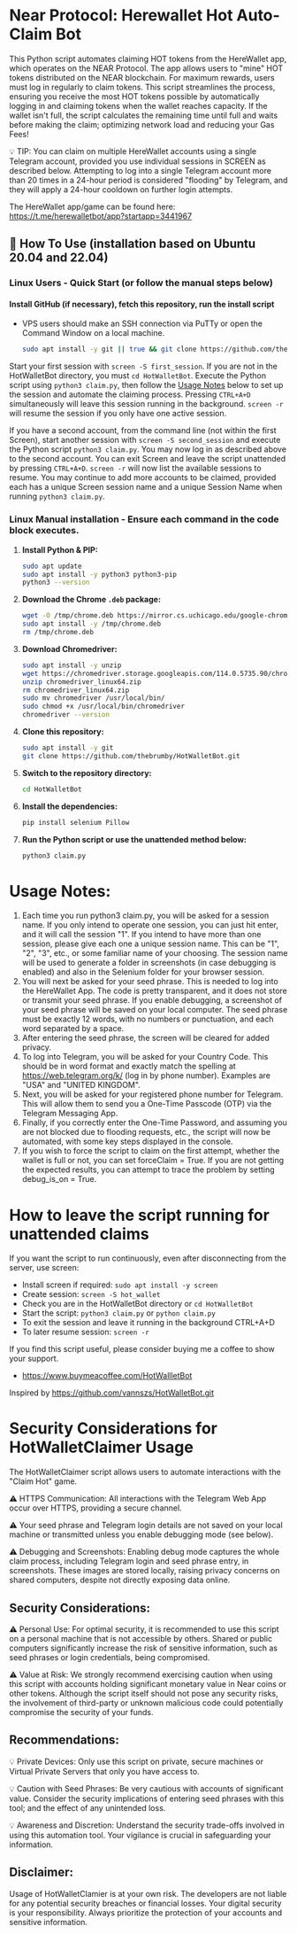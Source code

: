 # Near Protocol: Herewallet Hot Auto-Claim Bot

This Python script automates claiming HOT tokens from the HereWallet app, which operates on the NEAR Protocol. The app allows users to "mine" HOT tokens distributed on the NEAR blockchain. For maximum rewards, users must log in regularly to claim tokens. This script streamlines the process, ensuring you receive the most HOT tokens possible by automatically logging in and claiming tokens when the wallet reaches capacity. If the wallet isn't full, the script calculates the remaining time until full and waits before making the claim; optimizing network load and reducing your Gas Fees!

💡 TIP: You can claim on multiple HereWallet accounts using a single Telegram account, provided you use individual sessions in SCREEN as described below. Attempting to log into a single Telegram account more than 20 times in a 24-hour period is considered "flooding" by Telegram, and they will apply a 24-hour cooldown on further login attempts.

The HereWallet app/game can be found here: https://t.me/herewalletbot/app?startapp=3441967

## 🚀 How To Use (installation based on Ubuntu 20.04 and 22.04)

### Linux Users - Quick Start (or follow the manual steps below)
#### Install GitHub (if necessary), fetch this repository, run the install script

- VPS users should make an SSH connection via PuTTy or open the Command Window on a local machine.

   ```bash
   sudo apt install -y git || true && git clone https://github.com/thebrumby/HotWalletBot.git && cd HotWalletBot && chmod +x install.sh && ./install.sh
   ```
Start your first session with ```screen -S first_session```. If you are not in the HotWalletBot directory, you must ```cd HotWalletBot```. Execute the Python script using ```python3 claim.py```, then follow the [Usage Notes](#usage-notes) below to set up the session and automate the claiming process. Pressing ```CTRL+A+D``` simultaneously will leave this session running in the background. ```screen -r``` will resume the session if you only have one active session. 

If you have a second account, from the command line (not within the first Screen), start another session with ```screen -S second_session``` and execute the Python script ```python3 claim.py```. You may now log in as described above to the second account. You can exit Screen and leave the script unattended by pressing ```CTRL+A+D```. ```screen -r``` will now list the available sessions to resume. You may continue to add more accounts to be claimed, provided each has a unique Screen session name and a unique Session Name when running ```python3 claim.py```.

### Linux Manual installation - Ensure each command in the code block executes. 

1. **Install Python & PIP:**

   ```bash
   sudo apt update
   sudo apt install -y python3 python3-pip
   python3 --version   
   ```
2. **Download the Chrome `.deb` package:**

   ```bash
   wget -O /tmp/chrome.deb https://mirror.cs.uchicago.edu/google-chrome/pool/main/g/google-chrome-stable/google-chrome-stable_114.0.5735.198-1_amd64.deb
   sudo apt install -y /tmp/chrome.deb
   rm /tmp/chrome.deb   
   ```
3. **Download Chromedriver:**

   ```bash
   sudo apt install -y unzip
   wget https://chromedriver.storage.googleapis.com/114.0.5735.90/chromedriver_linux64.zip
   unzip chromedriver_linux64.zip
   rm chromedriver_linux64.zip
   sudo mv chromedriver /usr/local/bin/
   sudo chmod +x /usr/local/bin/chromedriver
   chromedriver --version   
   ```
4. **Clone this repository:**

   ```bash
   sudo apt install -y git
   git clone https://github.com/thebrumby/HotWalletBot.git   
   ```
5. **Switch to the repository directory:**
   ```bash
   cd HotWalletBot   
   ```
6. **Install the dependencies:**
   ```bash
   pip install selenium Pillow   
   ```
7. **Run the Python script or use the unattended method below:**
   ```bash
   python3 claim.py   
   ```
<a name="usage-notes"></a>
# Usage Notes:

1) Each time you run python3 claim.py, you will be asked for a session name. If you only intend to operate one session, you can just hit enter, and it will call the session "1". If you intend to have more than one session, please give each one a unique session name. This can be "1", "2", "3", etc., or some familiar name of your choosing. The session name will be used to generate a folder in screenshots (in case debugging is enabled) and also in the Selenium folder for your browser session.
2) You will next be asked for your seed phrase. This is needed to log into the HereWallet App. The code is pretty transparent, and it does not store or transmit your seed phrase. If you enable debugging, a screenshot of your seed phrase will be saved on your local computer. The seed phrase must be exactly 12 words, with no numbers or punctuation, and each word separated by a space.
3) After entering the seed phrase, the screen will be cleared for added privacy.
4) To log into Telegram, you will be asked for your Country Code. This should be in word format and exactly match the spelling at https://web.telegram.org/k/ (log in by phone number). Examples are "USA" and "UNITED KINGDOM".
5) Next, you will be asked for your registered phone number for Telegram. This will allow them to send you a One-Time Passcode (OTP) via the Telegram Messaging App.
6) Finally, if you correctly enter the One-Time Password, and assuming you are not blocked due to flooding requests, etc., the script will now be automated, with some key steps displayed in the console.
7) If you wish to force the script to claim on the first attempt, whether the wallet is full or not, you can set forceClaim = True. If you are not getting the expected results, you can attempt to trace the problem by setting debug_is_on = True.

# How to leave the script running for unattended claims

If you want the script to run continuously, even after disconnecting from the server, use screen:

- Install screen if required: ```sudo apt install -y screen```
- Create session: ```screen -S hot_wallet```
- Check you are in the HotWalletBot directory or ```cd HotWalletBot```
- Start the script: ```python3 claim.py``` or ```python claim.py```
- To exit the session and leave it running in the background CTRL+A+D
- To later resume session: ```screen -r```

If you find this script useful, please consider buying me a coffee to show your support.
- https://www.buymeacoffee.com/HotWallletBot

Inspired by https://github.com/vannszs/HotWalletBot.git

# Security Considerations for HotWalletClaimer Usage

The HotWalletClaimer script allows users to automate interactions with the "Claim Hot" game. 

⚠️ HTTPS Communication: All interactions with the Telegram Web App occur over HTTPS, providing a secure channel.

⚠️ Your seed phrase and Telegram login details are not saved on your local machine or transmitted unless you enable debugging mode (see below). 

⚠️ Debugging and Screenshots: Enabling debug mode captures the whole claim process, including Telegram login and seed phrase entry, in screenshots. These images are stored locally, raising privacy concerns on shared computers, despite not directly exposing data online. 

## Security Considerations:

⚠️ Personal Use: For optimal security, it is recommended to use this script on a personal machine that is not accessible by others. Shared or public computers significantly increase the risk of sensitive information, such as seed phrases or login credentials, being compromised.

⚠️ Value at Risk: We strongly recommend exercising caution when using this script with accounts holding significant monetary value in Near coins or other tokens. Although the script itself should not pose any security risks, the involvement of third-party or unknown malicious code could potentially compromise the security of your funds.

## Recommendations:

💡 Private Devices: Only use this script on private, secure machines or Virtual Private Servers that only you have access to.

💡 Caution with Seed Phrases: Be very cautious with accounts of significant value. Consider the security implications of entering seed phrases with this tool; and the effect of any unintended loss.

💡 Awareness and Discretion: Understand the security trade-offs involved in using this automation tool. Your vigilance is crucial in safeguarding your information.

## Disclaimer:
Usage of HotWalletClamier is at your own risk. The developers are not liable for any potential security breaches or financial losses. Your digital security is your responsibility. Always prioritize the protection of your accounts and sensitive information.

